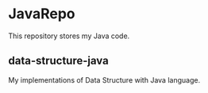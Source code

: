 # JavaRepo
This repository stores my Java code.
## data-structure-java
My implementations of Data Structure with Java language.
